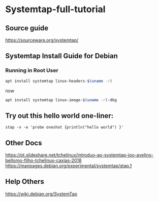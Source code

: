 # Systemtap-full-tutorial

## Source guide
https://sourceware.org/systemtap/

## Systemtap Install Guide for Debian
### Running in Root User

```bash
apt install systemtap linux-headers-$(uname -r)
```
now
```bash
apt install systemtap linux-image-$(uname -r)-dbg
```

## Try out this hello world one-liner:
```stap
stap -v -e 'probe oneshot {println("hello world") }'
```

## Other Docs
https://pt.slideshare.net/tchelinux/introduo-ao-systemtap-joo-avelino-bellomo-filho-tchelinux-caxias-2018
https://manpages.debian.org/experimental/systemtap/stap.1

## Help Others
https://wiki.debian.org/SystemTap
